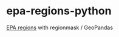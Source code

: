 # epa-regions-python

[EPA regions](https://www.epa.gov/aboutepa/regional-and-geographic-offices) with regionmask / GeoPandas
